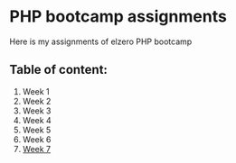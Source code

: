 # PHP bootcamp assignments

Here is my assignments of elzero PHP bootcamp

## Table of content:

1. Week 1
2. Week 2
3. Week 3
4. Week 4
5. Week 5
6. Week 6
7. [Week 7](/assignments_73_81)
